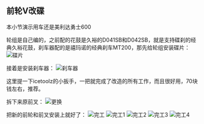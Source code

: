 ## 前轮V改碟
本小节演示用车还是美利达勇士600

轮组是自己编的，之前配的花鼓是久裕的D041SB和D042SB，就是支持碟刹的经典久裕花鼓，刹车器配的是禧玛诺的经典刹车MT200，那先给轮组安装碟片：
![碟片](../images/0-维修自行车/16-前轮V改碟/碟片.webp)

接着是安装刹车器：
![刹车器](../images/0-维修自行车/16-前轮V改碟/刹车器.webp)

这里提一下icetoolz的小扳手，一把就完成了改造的所有工作，而且很好用，70块钱左右，推荐。

拆下来原前叉：
![更换](../images/0-维修自行车/16-前轮V改碟/更换.webp)

把新的前轮和前叉安装上就好了：
![完工](../images/0-维修自行车/16-前轮V改碟/完工.webp)
![完工1](../images/0-维修自行车/16-前轮V改碟/完工1.webp)
![完工2](../images/0-维修自行车/16-前轮V改碟/完工2.webp)
![完工3](../images/0-维修自行车/16-前轮V改碟/完工3.webp)
![完工4](../images/0-维修自行车/16-前轮V改碟/完工4.webp)